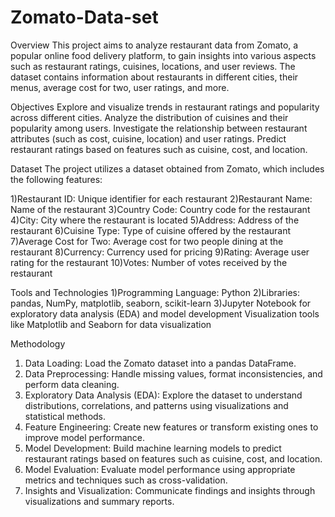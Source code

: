 # Zomato-Data-set

Overview
This project aims to analyze restaurant data from Zomato, a popular online food delivery platform, to gain insights into various aspects such as restaurant ratings, cuisines, locations, and user reviews. The dataset contains information about restaurants in different cities, their menus, average cost for two, user ratings, and more.

Objectives
Explore and visualize trends in restaurant ratings and popularity across different cities.
Analyze the distribution of cuisines and their popularity among users.
Investigate the relationship between restaurant attributes (such as cost, cuisine, location) and user ratings.
Predict restaurant ratings based on features such as cuisine, cost, and location.

Dataset
The project utilizes a dataset obtained from Zomato, which includes the following features:

1)Restaurant ID: Unique identifier for each restaurant
2)Restaurant Name: Name of the restaurant
3)Country Code: Country code for the restaurant
4)City: City where the restaurant is located
5)Address: Address of the restaurant
6)Cuisine Type: Type of cuisine offered by the restaurant
7)Average Cost for Two: Average cost for two people dining at the restaurant
8)Currency: Currency used for pricing
9)Rating: Average user rating for the restaurant
10)Votes: Number of votes received by the restaurant

Tools and Technologies
1)Programming Language: Python
2)Libraries: pandas, NumPy, matplotlib, seaborn, scikit-learn
3)Jupyter Notebook for exploratory data analysis (EDA) and model development Visualization tools like Matplotlib and Seaborn for data visualization

Methodology

1) Data Loading: Load the Zomato dataset into a pandas DataFrame.
2) Data Preprocessing: Handle missing values, format inconsistencies, and perform data cleaning.
3) Exploratory Data Analysis (EDA): Explore the dataset to understand distributions, correlations, and patterns using visualizations and statistical methods.
4) Feature Engineering: Create new features or transform existing ones to improve model performance.
5) Model Development: Build machine learning models to predict restaurant ratings based on features such as cuisine, cost, and location.
6) Model Evaluation: Evaluate model performance using appropriate metrics and techniques such as cross-validation.
7) Insights and Visualization: Communicate findings and insights through visualizations and summary reports.
